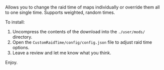 Allows you to change the raid time of maps individually or override them all to one single time. Supports weighted, random times.

To install:

1. Uncompress the contents of the download into the `./user/mods/` directory.  
2. Open the `CustomRaidTime/config/config.json` file to adjust raid time options.
3. Leave a review and let me know what you think.

Enjoy.